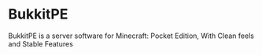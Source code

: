 # BukkitPE
BukkitPE is a server software for Minecraft: Pocket Edition, With Clean feels and Stable Features

